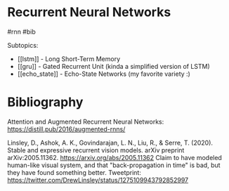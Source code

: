 # Recurrent Neural Networks

#rnn #bib

Subtopics:
* [[lstm]] - Long Short-Term Memory
* [[gru]] - Gated Recurrent Unit (kinda a simplified version of LSTM)
* [[echo_state]] - Echo-State Networks (my favorite variety :)

# Bibliography

Attention and Augmented Recurrent Neural Networks: https://distill.pub/2016/augmented-rnns/

Linsley, D., Ashok, A. K., Govindarajan, L. N., Liu, R., & Serre, T. (2020). Stable and expressive recurrent vision models. arXiv preprint arXiv:2005.11362.
https://arxiv.org/abs/2005.11362
Claim to have modeled human-like visual system, and that "back-propagation in time" is bad, but they have found something better.
Tweetprint: https://twitter.com/DrewLinsley/status/1275109943792852997